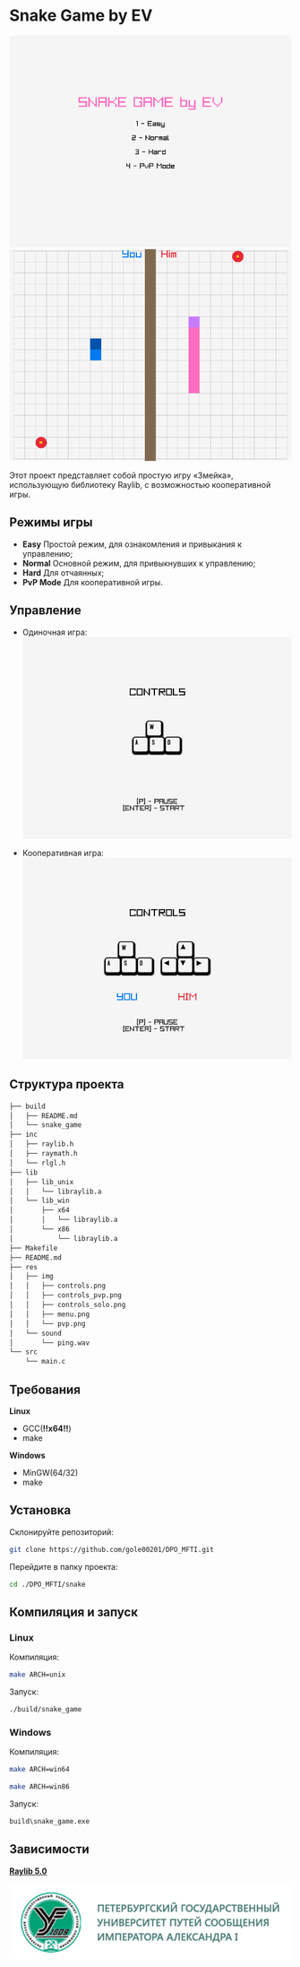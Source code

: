 # Snake Game by EV

![](./res/img/menu.png)
![](./res/img/pvp.png)

Этот проект представляет собой простую игру «Змейка», использующую библиотеку Raylib, с возможностью кооперативной игры.

## Режимы игры
- **Easy** Простой режим, для ознакомления и привыкания к управлению;
- **Normal** Основной режим, для привыкнувших к управлению;
- **Hard** Для отчаянных;
- **PvP Mode** Для кооперативной игры.

## Управление

- Одиночная игра:
![](./res/img/controls_solo.png)

- Кооперативная игра:
![](./res/img/controls_pvp.png)


## Структура проекта

```bash
├── build
│   ├── README.md
│   └── snake_game
├── inc
│   ├── raylib.h
│   ├── raymath.h
│   └── rlgl.h
├── lib
│   ├── lib_unix
│   │   └── libraylib.a
│   └── lib_win
│       ├── x64
│       │   └── libraylib.a
│       └── x86
│           └── libraylib.a
├── Makefile
├── README.md
├── res
│   ├── img
│   │   ├── controls.png
│   │   ├── controls_pvp.png
│   │   ├── controls_solo.png
│   │   ├── menu.png
│   │   └── pvp.png
│   └── sound
│       └── ping.wav
└── src
    └── main.c
```

## Требования

**Linux**
- GCC(**!!x64!!**)
- make

**Windows**
- MinGW(64/32)
- make

## Установка
Склонируйте репозиторий:

```bash
git clone https://github.com/gole00201/DPO_MFTI.git
```

Перейдите в папку проекта:

```bash
cd ./DPO_MFTI/snake
```

## Компиляция и запуск
### Linux

Компиляция:

```bash
make ARCH=unix
```
Запуск:

```bash
./build/snake_game
```
### Windows

Компиляция:

```bash
make ARCH=win64
```

```bash
make ARCH=win86
```
Запуск:
``` bash
build\snake_game.exe
```

## Зависимости

**[Raylib 5.0](https://www.raylib.com/)**

![](./res/img/pgups.png)